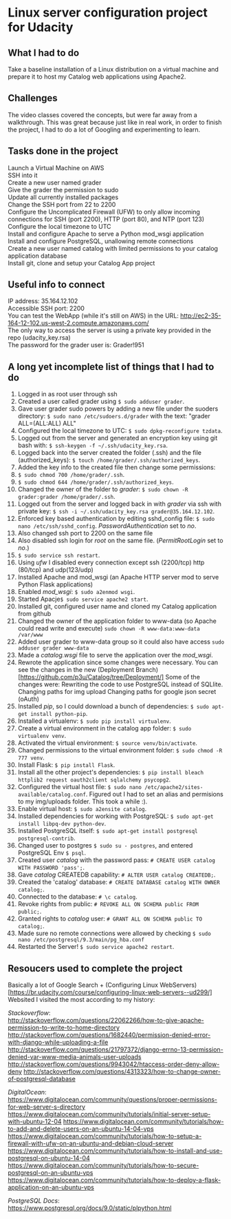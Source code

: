 # Linux server configuration project for Udacity

## What I had to do

Take a baseline installation of a Linux distribution on a virtual machine and prepare it to host my Catalog web applications using Apache2.

## Challenges

The video classes covered the concepts, but were far away from a walkthrough. This was great because just like in real work, in order to finish the project, I had to do a lot of Googling and experimenting to learn.

## Tasks done in the project
Launch a Virtual Machine on AWS  
SSH into it  
Create a new user named grader  
Give the grader the permission to sudo  
Update all currently installed packages  
Change the SSH port from 22 to 2200  
Configure the Uncomplicated Firewall (UFW) to only allow incoming connections for SSH (port 2200), HTTP (port 80), and NTP (port 123)  
Configure the local timezone to UTC  
Install and configure Apache to serve a Python mod_wsgi application  
Install and configure PostgreSQL, unallowing remote connections  
Create a new user named catalog with limited permissions to your catalog application database  
Install git, clone and setup your Catalog App project  

## Useful info to connect
IP address: 35.164.12.102  
Accessible SSH port: 2200  
You can test the WebApp (while it's still on AWS) in the URL: http://ec2-35-164-12-102.us-west-2.compute.amazonaws.com/  
The only way to access the server is using a private key provided in the repo (udacity_key.rsa)  
The password for the grader user is: Grader!951  

## A long yet incomplete list of things that I had to do
1. Logged in as root user through ssh
2. Created a user called grader using `$ sudo adduser grader`.
3. Gave user grader sudo powers by adding a new file under the suoders directory: `$ sudo nano /etc/sudoers.d/grader` with the text: "grader ALL=(ALL:ALL) ALL"
4. Configured the local timezone to UTC: `$ sudo dpkg-reconfigure tzdata`.
5. Logged out from the server and generated an encryption key using git bash with: `$ ssh-keygen -f ~/.ssh/udacity_key.rsa`.
6. Logged back into the server created the folder (.ssh) and the file (authorized_keys): `$ touch /home/grader/.ssh/authorized_keys`.
7. Added the key info to the created file then change some permissions:
8. `$ sudo chmod 700 /home/grader/.ssh`.
9. `$ sudo chmod 644 /home/grader/.ssh/authorized_keys`.
10. Changed the owner of the folder to *grader*: `$ sudo chown -R grader:grader /home/grader/.ssh`.
11. Logged out from the server and logged back in with *grader* via ssh with private key: `$ ssh -i ~/.ssh/udacity_key.rsa grader@35.164.12.102`.
12. Enforced key based authentication by editing sshd_config file: `$ sudo nano /etc/ssh/sshd_config`.
		*PasswordAuthentication* set to *no*.
13. Also changed ssh port to 2200 on the same file
14. Also disabled ssh login for *root*  on the same file. (*PermitRootLogin* set to *no*.)
15. `$ sudo service ssh restart`.
16. Using *ufw* I disabled every connection except ssh (2200/tcp) http (80/tcp) and udp(123/udp)
17. Installed Apache and mod_wsgi (an Apache HTTP server mod to serve Python Flask applications)
18. Enabled *mod_wsgi*: `$ sudo a2enmod wsgi`.
19. Started Apacje`$ sudo service apache2 start`.
20. Installed git, configured user name and cloned my Catalog application from github
21. Changed the owner of the application folder to www-data (so Apache could read write and execute) `sudo chown -R www-data:www-data /var/www`
22. Added user grader to www-data group so it could also have access `sudo adduser grader www-data`
23. Made a *catalog.wsgi* file to serve the application over the *mod_wsgi*.
24. Rewrote the application since some changes were necessary. You can see the changes in the new (Deployment Branch)[https://github.com/p3u/Catalog/tree/Deployment/]
		Some of the changes were: Rewriting the code to use PostgreSQL instead of SQLlite.
		Changing paths for img upload
		Changing paths for google json secret (oAuth)
25. Installed *pip*, so I could download a bunch of dependencies: `$ sudo apt-get install python-pip`.
26. Installed a virtualenv: `$ sudo pip install virtualenv`.
27. Create a virtual environment in the catalog app folder: `$ sudo virtualenv venv`.
28. Activated the virtual environment: `$ source venv/bin/activate`.
29. Changed permissions to the virtual environment folder: `$ sudo chmod -R 777 venv`.
30. Install Flask: `$ pip install Flask`.
31. Install all the other project's dependencies: `$ pip install bleach httplib2 request oauth2client sqlalchemy psycopg2`.
32. Configured the virtual host file: `$ sudo nano /etc/apache2/sites-available/catalog.conf`.
		Figured out I had to set an alias and permisions to my img/uploads folder. This took a while :).
33. Enable virtual host: `$ sudo a2ensite catalog`.
34. Installed dependencies for working with PostgreSQL: `$ sudo apt-get install libpq-dev python-dev`.
35. Installed PostgreSQL itself: `$ sudo apt-get install postgresql postgresql-contrib`.
36. Changed user to postgres `$ sudo su - postgres`, and entered PostgreSQL Env `$ psql`.
37. Created user *catalog* with the password pass: `# CREATE USER catalog WITH PASSWORD 'pass';`.
38. Gave *catalog* CREATEDB capability: `# ALTER USER catalog CREATEDB;`.
39. Created the 'catalog' database: `# CREATE DATABASE catalog WITH OWNER catalog;`.
40. Connected to the database: `# \c catalog`.
41. Revoke rights from public: `# REVOKE ALL ON SCHEMA public FROM public;`.
42. Granted rights to *catalog* user: `# GRANT ALL ON SCHEMA public TO catalog;`.
43. Made sure no remote connections were allowed by checking `$ sudo nano /etc/postgresql/9.3/main/pg_hba.conf`
44. Restarted the Server! `$ sudo service apache2 restart`.

## Resoucers used to complete the project
Basically a lot of Google Search + (Configuring Linux WebServers)[https://br.udacity.com/course/configuring-linux-web-servers--ud299/]
Websited I visited the most according to my history:

*Stackoverflow*:  
http://stackoverflow.com/questions/22062266/how-to-give-apache-permission-to-write-to-home-directory
http://stackoverflow.com/questions/1682440/permission-denied-error-with-django-while-uploading-a-file
http://stackoverflow.com/questions/21797372/django-errno-13-permission-denied-var-www-media-animals-user-uploads
http://stackoverflow.com/questions/9943042/htaccess-order-deny-allow-deny
http://stackoverflow.com/questions/4313323/how-to-change-owner-of-postgresql-database

*DigitalOcean*:  
https://www.digitalocean.com/community/questions/proper-permissions-for-web-server-s-directory
https://www.digitalocean.com/community/tutorials/initial-server-setup-with-ubuntu-12-04
https://www.digitalocean.com/community/tutorials/how-to-add-and-delete-users-on-an-ubuntu-14-04-vps
https://www.digitalocean.com/community/tutorials/how-to-setup-a-firewall-with-ufw-on-an-ubuntu-and-debian-cloud-server
https://www.digitalocean.com/community/tutorials/how-to-install-and-use-postgresql-on-ubuntu-14-04
https://www.digitalocean.com/community/tutorials/how-to-secure-postgresql-on-an-ubuntu-vps
https://www.digitalocean.com/community/tutorials/how-to-deploy-a-flask-application-on-an-ubuntu-vps

*PostgreSQL Docs*:  
https://www.postgresql.org/docs/9.0/static/plpython.html
